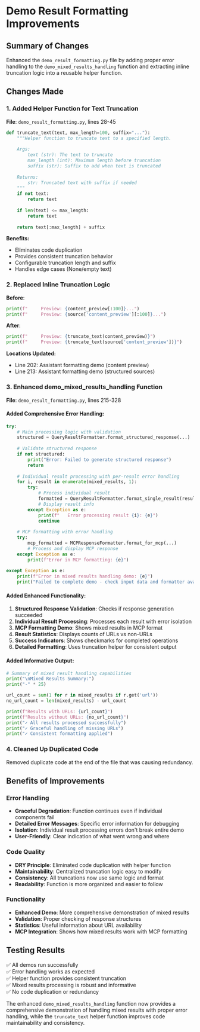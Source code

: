 # Demo Result Formatting Improvements

## Summary of Changes

Enhanced the `demo_result_formatting.py` file by adding proper error handling to the `demo_mixed_results_handling` function and extracting inline truncation logic into a reusable helper function.

## Changes Made

### 1. Added Helper Function for Text Truncation

**File**: `demo_result_formatting.py`, lines 28-45

```python
def truncate_text(text, max_length=100, suffix="..."):
    """Helper function to truncate text to a specified length.
    
    Args:
        text (str): The text to truncate
        max_length (int): Maximum length before truncation
        suffix (str): Suffix to add when text is truncated
        
    Returns:
        str: Truncated text with suffix if needed
    """
    if not text:
        return text
    
    if len(text) <= max_length:
        return text
    
    return text[:max_length] + suffix
```

**Benefits:**
- Eliminates code duplication
- Provides consistent truncation behavior
- Configurable truncation length and suffix
- Handles edge cases (None/empty text)

### 2. Replaced Inline Truncation Logic

**Before**: 
```python
print(f"     Preview: {content_preview[:100]}...")
print(f"     Preview: {source['content_preview'][:100]}...")
```

**After**: 
```python
print(f"     Preview: {truncate_text(content_preview)}")
print(f"     Preview: {truncate_text(source['content_preview'])}")
```

**Locations Updated:**
- Line 202: Assistant formatting demo (content preview)
- Line 213: Assistant formatting demo (structured sources)

### 3. Enhanced demo_mixed_results_handling Function

**File**: `demo_result_formatting.py`, lines 215-328

#### Added Comprehensive Error Handling:

```python
try:
    # Main processing logic with validation
    structured = QueryResultFormatter.format_structured_response(...)
    
    # Validate structured response
    if not structured:
        print("Error: Failed to generate structured response")
        return
        
    # Individual result processing with per-result error handling
    for i, result in enumerate(mixed_results, 1):
        try:
            # Process individual result
            formatted = QueryResultFormatter.format_single_result(result, include_score=True)
            # Display result info
        except Exception as e:
            print(f"   Error processing result {i}: {e}")
            continue
            
    # MCP formatting with error handling
    try:
        mcp_formatted = MCPResponseFormatter.format_for_mcp(...)
        # Process and display MCP response
    except Exception as e:
        print(f"Error in MCP formatting: {e}")
        
except Exception as e:
    print(f"Error in mixed results handling demo: {e}")
    print("Failed to complete demo - check input data and formatter availability")
```

#### Added Enhanced Functionality:

1. **Structured Response Validation**: Checks if response generation succeeded
2. **Individual Result Processing**: Processes each result with error isolation
3. **MCP Formatting Demo**: Shows mixed results in MCP format
4. **Result Statistics**: Displays counts of URLs vs non-URLs
5. **Success Indicators**: Shows checkmarks for completed operations
6. **Detailed Formatting**: Uses truncation helper for consistent output

#### Added Informative Output:

```python
# Summary of mixed result handling capabilities
print("\nMixed Results Summary:")
print("-" * 25)

url_count = sum(1 for r in mixed_results if r.get('url'))
no_url_count = len(mixed_results) - url_count

print(f"Results with URLs: {url_count}")
print(f"Results without URLs: {no_url_count}")
print("✓ All results processed successfully")
print("✓ Graceful handling of missing URLs")
print("✓ Consistent formatting applied")
```

### 4. Cleaned Up Duplicated Code

Removed duplicate code at the end of the file that was causing redundancy.

## Benefits of Improvements

### Error Handling
- **Graceful Degradation**: Function continues even if individual components fail
- **Detailed Error Messages**: Specific error information for debugging
- **Isolation**: Individual result processing errors don't break entire demo
- **User-Friendly**: Clear indication of what went wrong and where

### Code Quality  
- **DRY Principle**: Eliminated code duplication with helper function
- **Maintainability**: Centralized truncation logic easy to modify
- **Consistency**: All truncations now use same logic and format
- **Readability**: Function is more organized and easier to follow

### Functionality
- **Enhanced Demo**: More comprehensive demonstration of mixed results
- **Validation**: Proper checking of response structures
- **Statistics**: Useful information about URL availability
- **MCP Integration**: Shows how mixed results work with MCP formatting

## Testing Results

✅ All demos run successfully  
✅ Error handling works as expected  
✅ Helper function provides consistent truncation  
✅ Mixed results processing is robust and informative  
✅ No code duplication or redundancy  

The enhanced `demo_mixed_results_handling` function now provides a comprehensive demonstration of handling mixed results with proper error handling, while the `truncate_text` helper function improves code maintainability and consistency.
